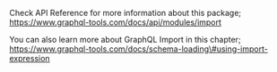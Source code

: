 Check API Reference for more information about this package; https://www.graphql-tools.com/docs/api/modules/import

You can also learn more about GraphQL Import in this chapter; https://www.graphql-tools.com/docs/schema-loading\#using-import-expression
